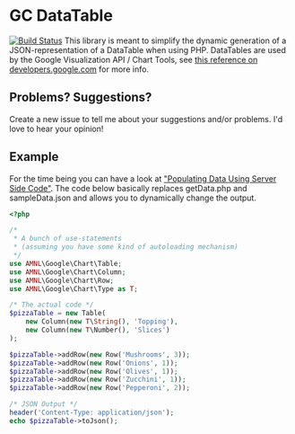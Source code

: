 # GC DataTable
[![Build Status](https://travis-ci.org/itavero/AMNL-GCDataTable.png)](https://travis-ci.org/itavero/AMNL-GCDataTable)
This library is meant to simplify the dynamic generation of a JSON-representation of a DataTable when using PHP. DataTables are used by the Google Visualization API / Chart Tools, see [this reference on developers.google.com](https://developers.google.com/chart/interactive/docs/reference#dataparam) for more info.

## Problems? Suggestions?
Create a new issue to tell me about your suggestions and/or problems. I'd love to hear your opinion!

## Example
For the time being you can have a look at ["Populating Data Using Server Side Code"](https://developers.google.com/chart/interactive/docs/php_example).
The code below basically replaces getData.php and sampleData.json and allows you to dynamically change the output.
```php
<?php

/*
 * A bunch of use-statements
 * (assuming you have some kind of autoloading mechanism)
 */
use AMNL\Google\Chart\Table;
use AMNL\Google\Chart\Column;
use AMNL\Google\Chart\Row;
use AMNL\Google\Chart\Type as T;

/* The actual code */
$pizzaTable = new Table(
    new Column(new T\String(), 'Topping'),
    new Column(new T\Number(), 'Slices')
);

$pizzaTable->addRow(new Row('Mushrooms', 3));
$pizzaTable->addRow(new Row('Onions', 1));
$pizzaTable->addRow(new Row('Olives', 1));
$pizzaTable->addRow(new Row('Zucchini', 1));
$pizzaTable->addRow(new Row('Pepperoni', 2));

/* JSON Output */
header('Content-Type: application/json');
echo $pizzaTable->toJson();
```